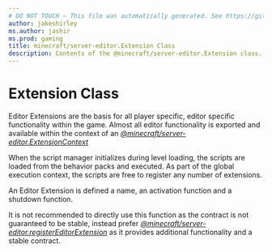 ```yaml
---
# DO NOT TOUCH — This file was automatically generated. See https://github.com/mojang/minecraftapidocsgenerator to modify descriptions, examples, etc.
author: jakeshirley
ms.author: jashir
ms.prod: gaming
title: minecraft/server-editor.Extension Class
description: Contents of the @minecraft/server-editor.Extension class.
---
```

# Extension Class

Editor Extensions are the basis for all player specific, editor specific functionality within the game.  Almost all editor functionality is exported and available within the context of an [*@minecraft/server-editor.ExtensionContext*](../../minecraft/server-editor/ExtensionContext.md)

When the script manager initializes during level loading, the scripts are loaded from the behavior packs and executed.  As part of the global execution context, the scripts are free to register any number of extensions.

An Editor Extension is defined a name, an activation function and a shutdown function.



It is not recommended to directly use this function as the contract is not guaranteed to be stable, instead prefer [*@minecraft/server-editor.registerEditorExtension*](../../minecraft/server-editor/minecraft-server-editor.md#registereditorextension) as it provides additional functionality and a stable contract.
